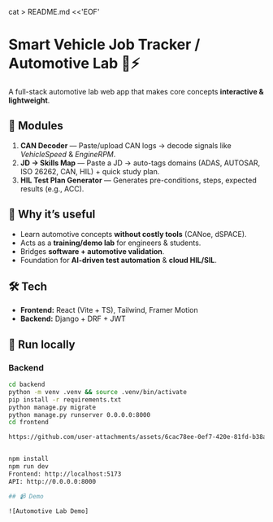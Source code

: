 cat > README.md <<'EOF'
# Smart Vehicle Job Tracker / Automotive Lab 🚗⚡

A full-stack automotive lab web app that makes core concepts **interactive & lightweight**.

## 🔧 Modules
1. **CAN Decoder** — Paste/upload CAN logs → decode signals like *VehicleSpeed* & *EngineRPM*.
2. **JD → Skills Map** — Paste a JD → auto-tags domains (ADAS, AUTOSAR, ISO 26262, CAN, HIL) + quick study plan.
3. **HIL Test Plan Generator** — Generates pre-conditions, steps, expected results (e.g., ACC).

## 🎯 Why it’s useful
- Learn automotive concepts **without costly tools** (CANoe, dSPACE).
- Acts as a **training/demo lab** for engineers & students.
- Bridges **software + automotive validation**.
- Foundation for **AI-driven test automation** & **cloud HIL/SIL**.

## 🛠️ Tech
- **Frontend:** React (Vite + TS), Tailwind, Framer Motion
- **Backend:** Django + DRF + JWT

## 🚀 Run locally
### Backend
```bash
cd backend
python -m venv .venv && source .venv/bin/activate
pip install -r requirements.txt
python manage.py migrate
python manage.py runserver 0.0.0.0:8000
cd frontend

https://github.com/user-attachments/assets/6cac78ee-0ef7-420e-81fd-b38a29b894a5


npm install
npm run dev
Frontend: http://localhost:5173
API: http://0.0.0.0:8000

## 📹 Demo

![Automotive Lab Demo]
